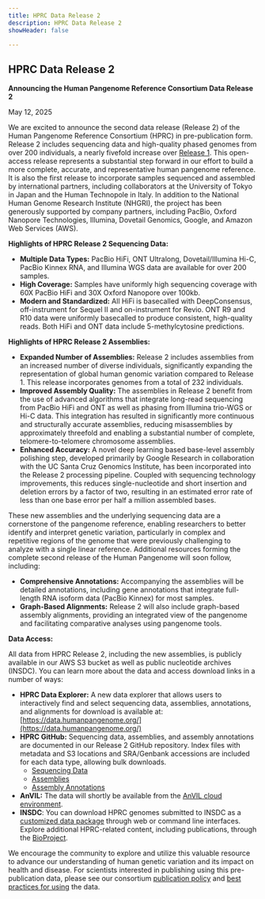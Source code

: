 ```yaml
---
title: HPRC Data Release 2
description: HPRC Data Release 2
showHeader: false

---
```


## HPRC Data Release 2

**Announcing the Human Pangenome Reference Consortium Data Release 2**

May 12, 2025

We are excited to announce the second data release (Release 2\) of the Human Pangenome Reference Consortium (HPRC) in pre-publication form. Release 2 includes sequencing data and high-quality phased genomes from over 200 individuals, a nearly fivefold increase over [Release 1](https://www.nature.com/articles/s41586-023-05896-x). This open-access release represents a substantial step forward in our effort to build a more complete, accurate, and representative human pangenome reference. It is also the first release to incorporate samples sequenced and assembled by international partners, including collaborators at the University of Tokyo in Japan and the Human Technopole in Italy. In addition to the National Human Genome Research Institute (NHGRI), the project has been generously supported by company partners, including PacBio, Oxford Nanopore Technologies, Illumina, Dovetail Genomics, Google, and Amazon Web Services (AWS).

**Highlights of HPRC Release 2 Sequencing Data:**

* **Multiple Data Types:** PacBio HiFi, ONT Ultralong, Dovetail/Illumina Hi-C, PacBio Kinnex RNA, and Illumina WGS data are available for over 200 samples.  
* **High Coverage:** Samples have uniformly high sequencing coverage with 60X PacBio HiFi and 30X Oxford Nanopore over 100kb.  
* **Modern and Standardized:** All HiFi is basecalled with DeepConsensus, off-instrument for Sequel II and on-instrument for Revio. ONT R9 and R10 data were uniformly basecalled to produce consistent, high-quality reads. Both HiFi and ONT data include 5-methylcytosine predictions.

**Highlights of HPRC Release 2 Assemblies:**

* **Expanded Number of Assemblies:** Release 2 includes assemblies from an increased number of diverse individuals, significantly expanding the representation of global human genomic variation compared to Release 1\. This release incorporates genomes from a total of 232 individuals.  
* **Improved Assembly Quality:** The assemblies in Release 2 benefit from the use of advanced algorithms that integrate long-read sequencing from PacBio HiFi and ONT as well as phasing from Illumina trio-WGS or Hi-C data. This integration has resulted in significantly more continuous and structurally accurate assemblies, reducing misassemblies by approximately threefold and enabling a substantial number of complete, telomere-to-telomere chromosome assemblies.  
* **Enhanced Accuracy:** A novel deep learning based base-level assembly polishing step, developed primarily by Google Research in collaboration with the UC Santa Cruz Genomics Institute, has been incorporated into the Release 2 processing pipeline. Coupled with sequencing technology improvements, this reduces single-nucleotide and short insertion and deletion errors by a factor of two, resulting in an estimated error rate of less than one base error per half a million assembled bases.

These new assemblies and the underlying sequencing data are a cornerstone of the pangenome reference, enabling researchers to better identify and interpret genetic variation, particularly in complex and repetitive regions of the genome that were previously challenging to analyze with a single linear reference. Additional resources forming the complete second release of the Human Pangenome will soon follow, including:

* **Comprehensive Annotations:** Accompanying the assemblies will be detailed annotations, including gene annotations that integrate full-length RNA isoform data (PacBio Kinnex) for most samples.  
* **Graph-Based Alignments:** Release 2 will also include graph-based assembly alignments, providing an integrated view of the pangenome and facilitating comparative analyses using pangenome tools.

**Data Access:**

All data from HPRC Release 2, including the new assemblies, is publicly available in our AWS S3 bucket as well as public nucleotide archives (INSDC). You can learn more about the data and access download links in a number of ways:

* **HPRC Data Explorer:** A new data explorer that allows users to interactively find and select sequencing data, assemblies, annotations, and alignments for download is available at: [https://data.humanpangenome.org/](https://data.humanpangenome.org/)  
* **HPRC GitHub:** Sequencing data, assemblies, and assembly annotations are documented in our Release 2 GitHub repository. Index files with metadata and S3 locations and SRA/Genbank accessions are included for each data type, allowing bulk downloads.  
  * [Sequencing Data](https://github.com/human-pangenomics/hprc_intermediate_assembly/tree/main/data_tables/sequencing_data)
  * [Assemblies](https://github.com/human-pangenomics/hprc_intermediate_assembly/tree/main/data_tables)
  * [Assembly Annotations](https://github.com/human-pangenomics/hprc_intermediate_assembly/tree/main/data_tables)
* **AnVIL:** The data will shortly be available from the [AnVIL cloud environment](https://anvilproject.org/).  
* **INSDC**: You can download HPRC genomes submitted to INSDC as a [customized data package](https://www.ncbi.nlm.nih.gov/datasets/genome/?bioproject=PRJNA730822) through web or command line interfaces. Explore additional HPRC-related content, including publications, through the [BioProject](https://www.ncbi.nlm.nih.gov/bioproject/PRJNA730822/).

We encourage the community to explore and utilize this valuable resource to advance our understanding of human genetic variation and its impact on health and disease. For scientists interested in publishing using this pre-publication data, please see our consortium [publication policy](https://humanpangenome.org/publication-policy/) and [best practices for using](https://humanpangenome.org/data-use/) the data.
